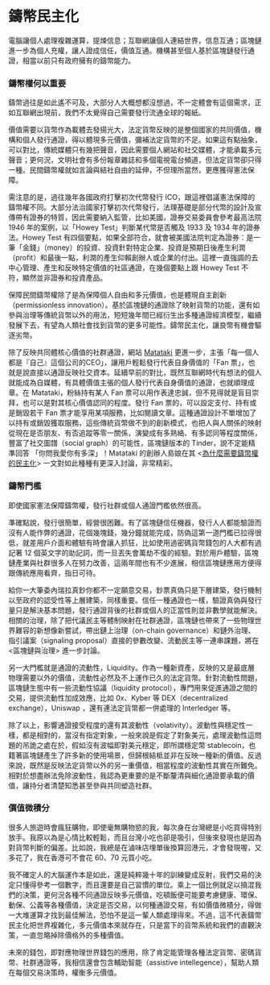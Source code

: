 # 鑄幣民主化

電腦讓個人處理複雜運算，提煉信息；互聯網讓個人連結世界，信息互通；區塊鏈進一步為個人充權，讓人證成信任，價值互通。機構甚至個人基於區塊鏈發行通證，相當以前只有政府擁有的鑄幣能力。

### 鑄幣權何以重要

鑄幣過往是如此遙不可及，大部分人大概想都沒想過，不一定體會有這個需求，正如互聯網出現前，我們不太覺得自己需要發行流通全球的報紙。

價值需要以貨幣作為載體去發揚光大，法定貨幣反映的是整個國家的共同價值，機構和個人發行通證，得以體現多元價值，彌補法定貨幣的不足。如果這有點抽象，可以對比，傳統媒體只有幾把聲音，因此需要個人網站和社交媒體，才能承載多元聲音；更何況，文明社會有多份報章雜誌和多個電視電台頻道，但法定貨幣卻只得一種。民間鑄幣權就如言論與結社自由的延伸，不但理所當然，更應獲得憲法保障。

需注意的是，過往幾年各國政府打擊初次代幣發行 ICO，跟這裡倡議憲法保障的鑄幣權不同。大部分法治國家打擊初次代幣發行，法理基礎是部分代幣的設計及宣傳帶有證券的特質，因此需要納入監管，比如美國，證券交易委員會參考最高法院 1946 年的案例，以「Howey Test」判斷某代幣是否觸及 1933 及 1934 年的證券法。Howey Test 有四個要點，如果全部符合，就會被美國法院判定為證券：是一筆「金錢」（money）的投資、投資針對特定企業、投資是預期日後產生利潤（profit）和最後一點，利潤的產生仰賴創辦人或企業的付出。這裡一直強調的去中心管理、產生和反映特定價值的社區通證，在幾個要點上跟 Howey Test 不符，顯然並非證券和投資產品。

保障民間鑄幣權除了是為保障個人自由和多元價值，也是體現自主創新（permissionless innovation）。基於區塊鏈的通證除了映射貨幣的功能，還有如參與治理等傳統貨幣以外的用法，短短幾年間已經衍生出多種通證經濟模型，繼續發展下去，有望為人類社會找到貨幣的更多可能性。鑄幣民主化，讓良幣有機會驅逐劣幣。

除了反映共同體核心價值的社群通證，網站 [Matataki](https://www.matataki.io/) 更進一步，主張「每一個人都是『自己』這個公司的CEO」，讓用戶輕鬆發行代表自身價值的「Fan 票」，也就是說直接以通證反映社交資本。延續早前的對比，既然互聯網時代有想法的個人就能成為自媒體，有具體價值主張的個人發行代表自身價值的通證，也就順理成章。在 Matataki，粉絲持有某人 Fan 票可以用作表達忠誠，但不見得就是盲目崇拜，也可以是對其核心價值認同的程度。發行 Fan 票的，可以設定支付、持有或是銷毀若干 Fan 票才能享用某項服務，比如閱讀文章。這種通證設計不單增加了以持有或銷毀獲取服務，這些傳統貨幣做不到的創新模式，也把人與人關係的映射從現在是否朋友、有否追蹤等零一關係，演變成有多熟絡、有多認同等程度關係，豐富了社交圖譜（social graph）的可能性，區塊鏈版本的 Tinder，說不定能精準回答 「你問我愛你有多深」！Matataki 的創辦人島娘在其 &lt;[為什麼需要鑄幣權的民主化](https://matters.news/@lychees67/%E7%82%BA%E4%BB%80%E9%BA%BC%E9%9C%80%E8%A6%81%E9%91%84%E5%B9%A3%E6%AC%8A%E7%9A%84%E6%B0%91%E4%B8%BB%E5%8C%96-zdpuAmSZwC6Wa2hc2TdDY2iJPMnQ6iwXkLv32W1RzVLgEvd1d)&gt; 一文對如此種種有更深入討論，非常精彩。

### 鑄幣門檻

即使國家憲法保障鑄幣權，發行社群或個人通證門檻依然很高。

準確點說，發行很簡單，經營很困難。有了區塊鏈信任機器，發行人人都能驗證而沒有人能作弊的通證，花個幾塊錢，幾分鐘就能完成，防偽這第一道門檻已拉得很低，就差用戶介面和體驗有時會讓人抓狂，比如使用過密碼貨幣錢包的人大都有過記著 12 個英文字的助記詞，而一旦丟失會萬劫不復的經驗。對於用戶體驗，區塊鏈產業與社群很多人在努力改善，這兩年間也有不少進展，相信區塊鏈應用方便得跟傳統應用看齊，指日可待。

給你一大筆委內瑞拉真鈔你都不一定願意交易，鈔票真偽只是下層建築，發行機制以至政府的認受性等上層建築，同樣重要。信任一種通證也一樣，驗證真偽與發行量只是解決基本問題，發行通證背後的社群或個人的正當性則並非數學就能解決。相關的治理，除了把代議民主等體制映射在社群通證，區塊鏈也帶來了一些物理世界難容的新想像新嘗試，帶出鏈上治理（on-chain governance）和鏈外治理、指引議案（signaling proposal）直接的參數改變、流動民主等一連串課題，將在 &lt;區塊鏈與治理&gt; 進一步討論。

另一大門檻就是通證的流動性，Liquidity。作為一種新資產，反映的又是最底層物理需要以外的價值，流動性必然及不上運作已久的法定貨幣。針對流動性問題，區塊鏈生態中有一些流動性協議（liquidity protocol），專門用來促進通證之間的交易，提供流動性加成效應，比如 0x、Kyber 等 DEX（decentralized exchange），Uniswap ，還有連法定貨幣都一併處理的 Interledger 等。

除了以上，影響通證接受程度的還有其波動性（volativity）。波動性與穩定性一樣，都是相對的，當沒有指定對象，一般來說是假定了對象美元，處理波動性這問題的吊詭之處在於，假如沒有波幅即對美元穩定，即所謂穩定幣 stablecoin，也籍著區塊鏈產生了許多新的使用場景，但歸根結柢並非在反映一種新的價值。反過來說，既然是反映法定貨幣以外的另一重價值，相當程度的波動性其實在所難免。相對於想盡辦法免除波動性，我認為更重要的是不斷釐清與細化通證要承載的價值，讓持分者清楚知悉甚至參與共同塑造社群。

### **價值微積分**

很多人旅遊時會瘋狂購物，即使毫無購物慾的我，每次身在台灣總是小吃買得特別放手。我原以為是心情比較輕鬆，而且台灣小吃也卻是吸引，但後來發現也是因為對貨幣判斷的偏差。比如說，我總是在滷味店埋單後換算回港元，才會發現喔，又多花了，我在香港可不會花 60、70 元買小吃。

我不確定人的大腦運作本是如此，還是純粹幾十年的訓練變成反射，我們交易的決定只懂得參考一個數字，而且還要是自己習慣的單位。乘上一個比例就足以搞混我們的決策，更何況各種不同通證反映多元價值，吃頓飯便可能要考慮健康、環保、動保、公義等各種價值，決定是否交易，以何種通證交易，有如價值微積分，得做一大堆運算才找到最佳解法，恐怕不是這一輩人類處理得來。不過，這不代表鑄幣民主化把世界複雜化，多元價值本來就存在，只是當下的貨幣系統和我們的直觀決策，一直忽略掉除價格外的多種價值。

未來的錢包，即對應物理世界錢包的應用，除了肯定能管理各種法定貨幣、密碼貨幣、社群通證等，我相信還會包含輔助智能（assistive intellegence），幫助人類在每個交易決策時，權衡多元價值。



